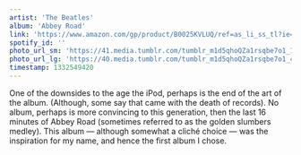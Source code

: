 ```yaml
---
artist: 'The Beatles'
album: 'Abbey Road'
link: 'https://www.amazon.com/gp/product/B0025KVLUQ/ref=as_li_ss_tl?ie=UTF8&amp;tag=besalbintheun-20&amp;linkCode=as2&amp;camp=1789&amp;creative=390957&amp;creativeASIN=B0025KVLUQ'
spotify_id: ''
photo_url_sm: 'https://41.media.tumblr.com/tumblr_m1d5qhoQZa1rsqbe7o1_100.jpg'
photo_url_lg: 'https://40.media.tumblr.com/tumblr_m1d5qhoQZa1rsqbe7o1_400.jpg'
timestamp: 1332549420
---
```

One of the downsides to the age the iPod, perhaps is the end of the art of the album. (Although, some say that came with the death of records). No album, perhaps is more convincing to this generation, then the last 16 minutes of Abbey Road (sometimes referred to as the golden slumbers medley). This album — although somewhat a cliché choice — was the inspiration for my name, and hence the first album I chose.